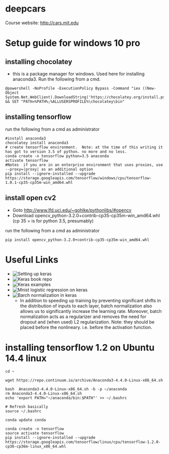 # deepcars 

Course website: http://cars.mit.edu


# Setup guide for windows 10 pro


## installing chocolatey 

- this is a package manager for windows. Used here  for installing anaconda3. Run the following from a cmd.
```shell
@powershell -NoProfile -ExecutionPolicy Bypass -Command "iex ((New-Object System.Net.WebClient).DownloadString('https://chocolatey.org/install.ps1'))" && SET "PATH=%PATH%;%ALLUSERSPROFILE%\chocolatey\bin"
```
## installing tensorflow

run the following from a cmd as administrator

```shell
#install anaconda3
chocolatey install anaconda3
# create tensorflow environment.  Note: at the time of this writing it has got to version 3.5 of python. no more and no less.
conda create -n tensorflow python=3.5 anaconda
activate tensorflow
#Notes  if you are in an enterprise environment that uses proxies, use --proxy=|proxy| as an additional option
pip install --ignore-installed --upgrade https://storage.googleapis.com/tensorflow/windows/cpu/tensorflow-1.0.1-cp35-cp35m-win_amd64.whl 
```

## install open cv2 
- Goto http://www.lfd.uci.edu/~gohlke/pythonlibs/#opencv
- Download opencv_python-3.2.0+contrib-cp35-cp35m-win_amd64.whl  (cp 35 = is for python 3.5, presumably)

run the following from a cmd as administrator

```
pip install opencv_python-3.2.0+contrib-cp35-cp35m-win_amd64.whl 
```

# Useful Links
- ![Setting up keras](http://machinelearningmastery.com/setup-python-environment-machine-learning-deep-learning-anaconda/)
- ![Keras book repo ](https://github.com/PacktPublishing/Deep-Learning-with-Keras)
- ![Keras examples](https://github.com/fchollet/keras/tree/master/examples)
- ![Mnist logistic regression on keras](https://medium.com/@the1ju/simple-logistic-regression-using-keras-249e0cc9a970)
- ![Barch normalization in keras](https://stackoverflow.com/questions/34716454/where-do-i-call-the-batchnormalization-function-in-keras)
  - In addition to speeding up training by preventing significant shifts in the distribution of inputs to each layer, batch normalization also allows us to significantly increase the learning rate. Moreover, batch normalization acts as a regularizer and removes the need for dropout and (when used) L2 regularization. Note: they should be placed before the nonlineary. i.e. before the activation function.

# installing tensorflow 1.2 on Ubuntu 14.4 linux 

```
cd ~

wget https://repo.continuum.io/archive/Anaconda3-4.4.0-Linux-x86_64.sh

bash  Anaconda3-4.4.0-Linux-x86_64.sh -b -p ~/anaconda
rm Anaconda3-4.4.0-Linux-x86_64.sh
echo 'export PATH="~/anaconda/bin:$PATH"' >> ~/.bashrc

# Refresh basically
source ~/.bashrc

conda update conda

conda create -n tensorflow
source activate tensorflow
pip install --ignore-installed --upgrade https://storage.googleapis.com/tensorflow/linux/cpu/tensorflow-1.2.0-cp36-cp36m-linux_x86_64.whl

```
